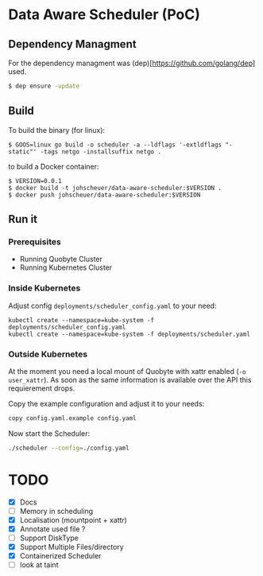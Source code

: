 # Data Aware Scheduler (PoC)

## Dependency Managment

For the dependency managment was (dep)[https://github.com/golang/dep] used.

```bash
$ dep ensure -update
```

## Build

To build the binary (for linux):

```
$ GOOS=linux go build -o scheduler -a --ldflags '-extldflags "-static"' -tags netgo -installsuffix netgo .
```

to build a Docker container:

```
$ VERSION=0.0.1
$ docker build -t johscheuer/data-aware-scheduler:$VERSION .
$ docker push johscheuer/data-aware-scheduler:$VERSION
```

## Run it 

### Prerequisites

- Running Quobyte Cluster
- Running Kubernetes Cluster

### Inside Kubernetes

Adjust config `deployments/scheduler_config.yaml` to your need:

```
kubectl create --namespace=kube-system -f deployments/scheduler_config.yaml
kubectl create --namespace=kube-system -f deployments/scheduler.yaml
```

### Outside Kubernetes

At the moment you need a local mount of Quobyte with xattr enabled (`-o user_xattr`). As soon as the same information is available over the API this requierement drops.

Copy the example configuration and adjust it to your needs:

```bash
copy config.yaml.example config.yaml
```

Now start the Scheduler:

```bash
./scheduler --config=./config.yaml

```

# TODO

- [X] Docs
- [ ] Memory in scheduling
- [X] Localisation (mountpoint + xattr)
- [X] Annotate used file ?
- [ ] Support DiskType
- [X] Support Multiple Files/directory
- [X] Containerized Scheduler
- [ ] look at taint
